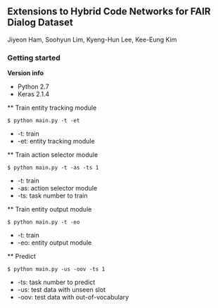 ## Extensions to Hybrid Code Networks for FAIR Dialog Dataset
Jiyeon Ham, Soohyun Lim, Kyeng-Hun Lee, Kee-Eung Kim

### Getting started
**Version info**
* Python 2.7
* Keras 2.1.4

** Train entity tracking module

    $ python main.py -t -et

* -t: train
* -et: entity tracking module

** Train action selector module

    $ python main.py -t -as -ts 1

* -t: train
* -as: action selector module
* -ts: task number to train

** Train entity output module

    $ python main.py -t -eo

* -t: train
* -eo: entity output module

** Predict

    $ python main.py -us -oov -ts 1

* -ts: task number to predict
* -us: test data with unseen slot
* -oov: test data with out-of-vocabulary